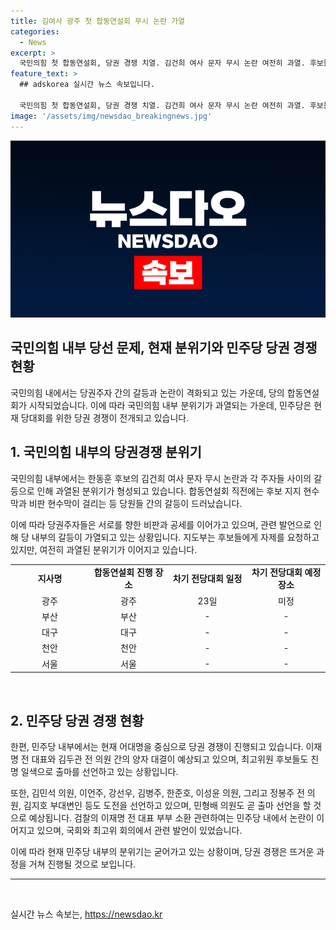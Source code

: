 ```yaml
---
title: 김여사 광주 첫 합동연설회 무시 논란 가열
categories:
  - News
excerpt: >
  국민의힘 첫 합동연설회, 당권 경쟁 치열. 김건희 여사 문자 무시 논란 여전히 과열. 후보들 간 격론 심화, 비판과 공세 고조. 지도부는 자중 요청. 민주당은 당권 경쟁 양자 대결, 이재명 전 대표와 김두관 전 의원 주목. 정봉주·김지호 등 다수 출마 의사 표명. 이재명 전 대표 검찰 소환에 반격. 국회 연결한 소재형 기자였습니다.
feature_text: >
  ## adskorea 실시간 뉴스 속보입니다.

  국민의힘 첫 합동연설회, 당권 경쟁 치열. 김건희 여사 문자 무시 논란 여전히 과열. 후보들 간 격론 심화, 비판과 공세 고조. 지도부는 자중 요청. 민주당은 당권 경쟁 양자 대결, 이재명 전 대표와 김두관 전 의원 주목. 정봉주·김지호 등 다수 출마 의사 표명. 이재명 전 대표 검찰 소환에 반격. 국회 연결한 소재형 기자였습니다.
image: '/assets/img/newsdao_breakingnews.jpg'
---
```


<p><img src="/assets/img/newsdao_breakingnews.jpg" alt="adskorea 속보" /></p>

<h2>국민의힘 내부 당선 문제, 현재 분위기와 민주당 당권 경쟁 현황</h2>

<p data-ke-size="size16">국민의힘 내에서는 당권주자 간의 갈등과 논란이 격화되고 있는 가운데, 당의 합동연설회가 시작되었습니다. 이에 따라 국민의힘 내부 분위기가 과열되는 가운데, 민주당은 현재 당대회를 위한 당권 경쟁이 전개되고 있습니다.</p>

<h2 data-ke-size="size26">1. 국민의힘 내부의 당권경쟁 분위기</h2>

<p data-ke-size="size16">국민의힘 내부에서는 한동훈 후보의 김건희 여사 문자 무시 논란과 각 주자들 사이의 갈등으로 인해 과열된 분위기가 형성되고 있습니다. 합동연설회 직전에는 후보 지지 현수막과 비판 현수막이 걸리는 등 당원들 간의 갈등이 드러났습니다.</p>

<p data-ke-size="size16">이에 따라 당권주자들은 서로를 향한 비판과 공세를 이어가고 있으며, 관련 발언으로 인해 당 내부의 갈등이 가열되고 있는 상황입니다. 지도부는 후보들에게 자제를 요청하고 있지만, 여전히 과열된 분위기가 이어지고 있습니다.</p>

<table style="width: 100%;">
<tbody>
<tr>
<td style="text-align: center; width: 25%; height: 17px;"><b>지사명</b></td>
<td style="text-align: center; width: 25%;"><b>합동연설회 진행 장소</b></td>
<td style="text-align: center; width: 25%;"><b>차기 전당대회 일정</b></td>
<td style="text-align: center; width: 25%;"><b>차기 전당대회 예정 장소</b></td>
</tr>
<tr>
<td style="text-align: center; width: 25%;">광주</td>
<td style="text-align: center; width: 25%;">광주</td>
<td style="text-align: center; width: 25%;">23일</td>
<td style="text-align: center; width: 25%;">미정</td>
</tr>
<tr>
<td style="text-align: center; width: 25%;">부산</td>
<td style="text-align: center; width: 25%;">부산</td>
<td style="text-align: center; width: 25%;">-</td>
<td style="text-align: center; width: 25%;">-</td>
</tr>
<tr>
<td style="text-align: center; width: 25%;">대구</td>
<td style="text-align: center; width: 25%;">대구</td>
<td style="text-align: center; width: 25%;">-</td>
<td style="text-align: center; width: 25%;">-</td>
</tr>
<tr>
<td style="text-align: center; width: 25%;">천안</td>
<td style="text-align: center; width: 25%;">천안</td>
<td style="text-align: center; width: 25%;">-</td>
<td style="text-align: center; width: 25%;">-</td>
</tr>
<tr>
<td style="text-align: center; width: 25%;">서울</td>
<td style="text-align: center; width: 25%;">서울</td>
<td style="text-align: center; width: 25%;">-</td>
<td style="text-align: center; width: 25%;">-</td>
</tr>
</tbody>
</table>

<p data-ke-size="size16">&nbsp;</p>

<h2 data-ke-size="size26">2. 민주당 당권 경쟁 현황</h2>

<p data-ke-size="size16">한편, 민주당 내부에서는 현재 어대명을 중심으로 당권 경쟁이 진행되고 있습니다. 이재명 전 대표와 김두관 전 의원 간의 양자 대결이 예상되고 있으며, 최고위원 후보들도 친명 일색으로 출마를 선언하고 있는 상황입니다.</p>

<p data-ke-size="size16">또한, 김민석 의원, 이언주, 강선우, 김병주, 한준호, 이성윤 의원, 그리고 정봉주 전 의원, 김지호 부대변인 등도 도전을 선언하고 있으며, 민형배 의원도 곧 출마 선언을 할 것으로 예상됩니다. 검찰의 이재명 전 대표 부부 소환 관련하여는 민주당 내에서 논란이 이어지고 있으며, 국회와 최고위 회의에서 관련 발언이 있었습니다.</p>

<p data-ke-size="size16">이에 따라 현재 민주당 내부의 분위기는 굳어가고 있는 상황이며, 당권 경쟁은 뜨거운 과정을 거쳐 진행될 것으로 보입니다.</p>

<hr>

<p data-ke-size="size16">&nbsp;</p>
실시간 뉴스 속보는, <a href="https://newsdao.kr" rel="dofollow">https://newsdao.kr</a>


